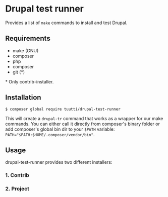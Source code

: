 # Drupal test runner

Provides a list of `make` commands to install and test Drupal.

## Requirements

- make (GNU)
- composer
- php
- composer
- git (\*)

\* Only contrib-installer.

## Installation

`$ composer global require tuutti/drupal-test-runner`

This will create a `drupal-tr` command that works as a wrapper for our make commands. You can either call it directly from composer's binary folder or add composer's global bin dir to your `$PATH` variable: `PATH="$PATH:$HOME/.composer/vendor/bin"`.

## Usage

drupal-test-runner provides two different installers:

### 1. Contrib


### 2. Project
